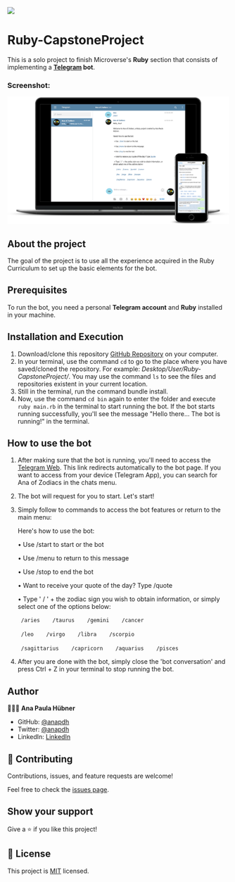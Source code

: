 ![](https://img.shields.io/badge/Microverse-blueviolet)

# Ruby-CapstoneProject

This is a solo project to finish Microverse's **Ruby** section that consists of implementing a **[Telegram](https://en.wikipedia.org/wiki/Telegram_(software)) bot**.

### Screenshot:

![screenshot](./lib/imgs/screenshot.png)


## About the project

The goal of the project is to use all the experience acquired in the Ruby Curriculum to set up the basic elements for the bot.

## Prerequisites

To run the bot, you need a personal **Telegram account** and **Ruby** installed in your machine.

## Installation and Execution

  1. Download/clone this repository [GitHub Repository](https://github.com/anapdh/Ruby-CapstoneProject) on your computer.
  2. In your terminal, use the command `cd` to go to the place where you have saved/cloned the repository. For example: _Desktop/User/Ruby-CapstoneProject/_. You may use the command `ls` to see the files and repositories existent in your current location.
  3. Still in the terminal, run the command bundle install.
  4. Now, use the command `cd bin` again to enter the folder and execute `ruby main.rb` in the terminal to start running the bot.
If the bot starts running successfully, you'll see the message "Hello there... The bot is running!" in the terminal.

## How to use the bot

  1. After making sure that the bot is running, you'll need to access the [Telegram Web](https://web.telegram.org/#/im?p=@AnaOfZodiacs_bot). This link redirects automatically to the bot page. If you want to access from your device (Telegram App), you can search for Ana of Zodiacs in the chats menu.
  2. The bot will request for you to start. Let's start!
  3. Simply follow to commands to access the bot features or return to the main menu:

      Here's how to use the bot:

      • Use  /start to start or the bot

      • Use /menu to return to this message

      • Use /stop to end the bot

      • Want to receive your quote of the day? Type /quote

      • Type ' / ' + the zodiac sign you wish to obtain information, or simply select one of the options below:

          /aries    /taurus    /gemini    /cancer

          /leo    /virgo    /libra    /scorpio

          /sagittarius    /capricorn    /aquarius    /pisces

  4. After you are done with the bot, simply close the 'bot conversation' and press Ctrl + Z in your terminal to stop running the bot.

## Author

👩🏼‍💻 **Ana Paula Hübner**

- GitHub: [@anapdh](https://github.com/anapdh)
- Twitter: [@anapdh](https://twitter.com/anapdh)
- LinkedIn: [LinkedIn](https://www.linkedin.com/in/ana-paula-hübner-7a9484181)


## 🤝 Contributing

Contributions, issues, and feature requests are welcome!

Feel free to check the [issues page](https://github.com/anapdh/Ruby-CapstoneProject/issues).


## Show your support

Give a ⭐️ if you like this project!


## 📝 License

This project is [MIT](./LICENSE) licensed.